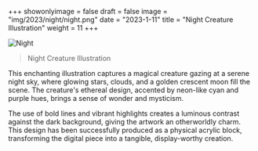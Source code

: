 +++
showonlyimage = false
draft = false 
image = "img/2023/night/night.png"
date = "2023-1-11"
title = "Night Creature Illustration"
weight = 11
+++

<!--more-->

![Night][1]

> Night Creature Illustration

This enchanting illustration captures a magical creature gazing at a serene night sky, where glowing stars, clouds, and a golden crescent moon fill the scene. The creature's ethereal design, accented by neon-like cyan and purple hues, brings a sense of wonder and mysticism.

The use of bold lines and vibrant highlights creates a luminous contrast against the dark background, giving the artwork an otherworldly charm. This design has been successfully produced as a physical acrylic block, transforming the digital piece into a tangible, display-worthy creation.

[1]: /img/2023/night/night.png
